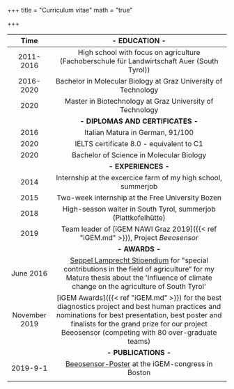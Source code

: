 +++
title = "Curriculum vitae"
math = "true"

+++

| Time | - EDUCATION - |
| :----:  | :-------------: |
| 2011-2016 | High school with focus on agriculture (Fachoberschule für Landwirtschaft Auer (South Tyrol))|
| 2016-2020 | Bachelor in Molecular Biology at Graz University of Technology |
| 2020 | Master in Biotechnology at Graz University of Technology |
|  | **- DIPLOMAS AND CERTIFICATES -** |
| 2016 | Italian Matura in German, 91/100 |
| 2020 | IELTS certificate 8.0 - equivalent to C1 |
| 2020 | Bachelor of Science in Molecular Biology |
|  | **- EXPERIENCES -** |
| 2014 | Internship at the excercice farm of my high school, summerjob |
| 2015 | Two-week internship at the Free University Bozen |
| 2018 | High-season waiter in South Tyrol, summerjob (Plattkofelhütte) |
| 2019 | Team leader of [iGEM NAWI Graz 2019]({{< ref "iGEM.md" >}}), Project _Beeosensor_ |
|  | **- AWARDS -** |
| June 2016  | [Seppel Lamprecht Stipendium](https://www.ofl-auer.it/unterricht/projekte/seppl-lamprecht-stipendium/stipendium.html?L=0) for "special contributions in the field of agriculture“ for my Matura thesis about the 'Influence of climate change on the agriculture of South Tyrol' |
| November 2019 | [iGEM Awards]({{< ref "iGEM.md" >}}) for the best diagnostics project and best human practices and nominations for best presentation, best poster and finalists for the grand prize for our project Beeosensor (competing with 80 over-graduate teams) |
|  | **- PUBLICATIONS -** |
| 2019-9-1 | [Beeosensor-Poster]('https://www.researchgate.net/publication/339687349_Beeosensor_2019') at the iGEM-congress in Boston |
|    |    |